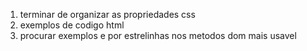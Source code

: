 1. terminar de organizar as propriedades css
2. exemplos de codigo html
3. procurar exemplos e por estrelinhas nos metodos dom mais usavel